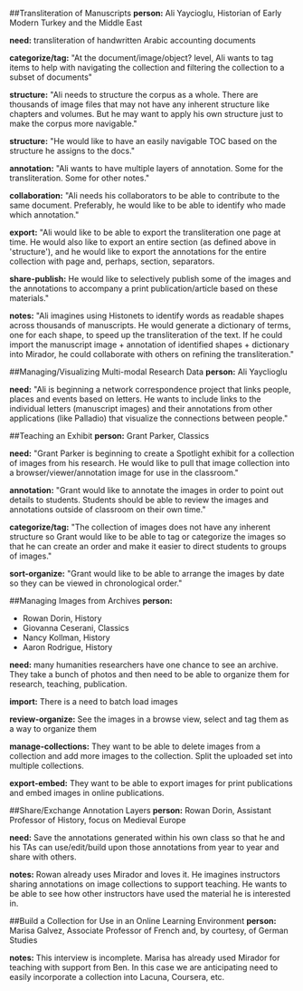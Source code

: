 
##Transliteration of Manuscripts
  **person:** Ali Yaycioglu, Historian of Early Modern Turkey and the Middle East
  
  **need:** transliteration of handwritten Arabic accounting documents
  
  **categorize/tag:** "At the document/image/object? level, Ali wants to tag items to help with navigating the collection and filtering the collection to a subset of documents"
  
  **structure:** "Ali needs to structure the corpus as a whole. There are thousands of image files that may not have any inherent structure like chapters and volumes. But he may want to apply his own structure just to make the corpus more navigable."
  
  **structure:** "He would like to have an easily navigable TOC based on the structure he assigns to the docs."
  
  **annotation:** "Ali wants to have multiple layers of annotation. Some for the transliteration. Some for other notes."
  
  **collaboration:** "Ali needs his collaborators to be able to contribute to the same document. Preferably, he would like to be able to identify who made which annotation."
  
  **export:** "Ali would like to be able to export the transliteration one page at time. He would also like to export an entire section (as defined above in 'structure'), and he would like to export the annotations for the entire collection with page and, perhaps, section, separators.
  
  **share-publish:** He would like to selectively publish some of the images and the annotations to accompany a print publication/article based on these materials."
  
  **notes:** "Ali imagines using Histonets to identify words as readable shapes across thousands of manuscripts. He would generate a dictionary of terms, one for each shape, to speed up the transliteration of the text. If he could import the manuscript image + annotation of identified shapes + dictionary into Mirador, he could collaborate with others on refining the transliteration."

##Managing/Visualizing Multi-modal Research Data
  **person:** Ali Yayclioglu
  
  **need:** "Ali is beginning a network correspondence project that links people, places and events based on letters. He wants to include links to the individual letters (manuscript images) and their annotations from other applications (like Palladio) that visualize the connections between people."
  
##Teaching an Exhibit
  **person:** Grant Parker, Classics
  
  **need:** "Grant Parker is beginning to create a Spotlight exhibit for a collection of images from his research. He would like to pull that image collection into a browser/viewer/annotation image for use in the classroom."
  
  **annotation:** "Grant would like to annotate the images in order to point out details to students. Students should be able to review the images and annotations outside of classroom on their own time."
  
  **categorize/tag:** "The collection of images does not have any inherent structure so Grant would like to be able to tag or categorize the images so that he can create an order and make it easier to direct students to groups of images."
  
  **sort-organize:** "Grant would like to be able to arrange the images by date so they can be viewed in chronological order."

##Managing Images from Archives
  **person:**
  - Rowan Dorin, History
  - Giovanna Ceserani, Classics
  - Nancy Kollman, History
  - Aaron Rodrigue, History
  
  **need:** many humanities researchers have one chance to see an archive. They take a bunch of photos and then need to be able to organize them for research, teaching, publication.
  
  **import:** There is a need to batch load images
  
  **review-organize:** See the images in a browse view, select and tag them as a way to organize them
  
  **manage-collections:** They want to be able to delete images from a collection and add more images to the collection. Split the uploaded set into multiple collections.
  
  **export-embed:** They want to be able to export images for print publications and embed images in online publications.

##Share/Exchange Annotation Layers
  **person:** Rowan Dorin, Assistant Professor of History, focus on Medieval Europe
  
  **need:** Save the annotations generated within his own class so that he and his TAs can use/edit/build upon those annotations from year to year and share with others.
  
  **notes:** Rowan already uses Mirador and loves it. He imagines instructors sharing annotations on image collections to support teaching. He wants to be able to see how other instructors have used the material he is interested in. 

##Build a Collection for Use in an Online Learning Environment
  **person:** Marisa Galvez, Associate Professor of French and, by courtesy, of German Studies
  
  **notes:** This interview is incomplete. Marisa has already used Mirador for teaching with support from Ben. In this case we are anticipating need to easily incorporate a collection into Lacuna, Coursera, etc.
  
  